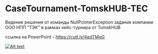 # CaseTournament-TomskHUB-TEC
Видение решения от команды NullPointerException задания компании ООО НПП "ТЭК" в рамках кейс-турнира от TomskHUB

ссылка на PowerPoint - https://cutt.ly/4edTMqG

[![Alt text](https://img.youtube.com/vi/qLPLuU4U7O8/0.jpg)](https://www.youtube.com/watch?v=qLPLuU4U7O8)


